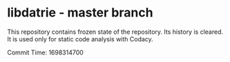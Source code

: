 # libdatrie - master branch

This repository contains frozen state of the repository.
Its history is cleared. It is used only for static code
analysis with Codacy.

Commit Time: 1698314700